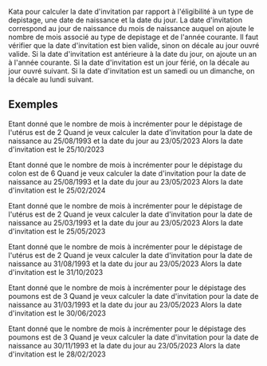 ﻿Kata pour calculer la date d'invitation par rapport à l'éligibilité à un type de depistage, une date de naissance et la date du jour.
La date d'invitation correspond au jour de naissance du mois de naissance auquel on ajoute le nombre de mois associé au type de depistage et de l'année courante.
Il faut vérifier que la date d'invitation est bien valide, sinon on décale au jour ouvré valide.
Si la date d'invitation est antérieure à la date du jour, on ajoute un an à l'année courante.
Si la date d'invitation est un jour férié, on la décale au jour ouvré suivant.
Si la date d'invitation est un samedi ou un dimanche, on la décale au lundi suivant.

## Exemples
Etant donné que le nombre de mois à incrémenter pour le dépistage de l'utérus est de 2 
Quand je veux calculer la date d'invitation pour la date de naissance au 25/08/1993 
et la date du jour au 23/05/2023 
Alors la date d'invitation est le 25/10/2023 

Etant donné que le nombre de mois à incrémenter pour le dépistage du colon est de 6 
Quand je veux calculer la date d'invitation pour la date de naissance au 25/08/1993 
et la date du jour au 23/05/2023 
Alors la date d'invitation est le 25/02/2024 

Etant donné que le nombre de mois à incrémenter pour le dépistage de l'utérus est de 2 
Quand je veux calculer la date d'invitation pour la date de naissance au 25/03/1993 
et la date du jour au 23/05/2023 
Alors la date d'invitation est le 25/05/2023 

Etant donné que le nombre de mois à incrémenter pour le dépistage de l'utérus est de 2 
Quand je veux calculer la date d'invitation pour la date de naissance au 31/08/1993 
et la date du jour au 23/05/2023 
Alors la date d'invitation est le 31/10/2023 

Etant donné que le nombre de mois à incrémenter pour le dépistage des poumons est de 3 
Quand je veux calculer la date d'invitation pour la date de naissance au 31/03/1993 
et la date du jour au 23/05/2023 
Alors la date d'invitation est le 30/06/2023 

Etant donné que le nombre de mois à incrémenter pour le dépistage des poumons est de 3 
Quand je veux calculer la date d'invitation pour la date de naissance au 30/11/1993 
et la date du jour au 23/05/2023 
Alors la date d'invitation est le 28/02/2023 
